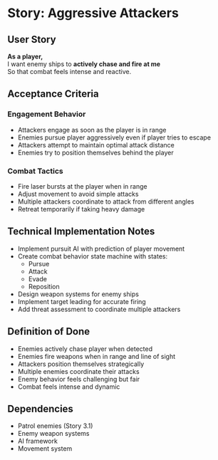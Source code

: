 # Story: Aggressive Attackers

## User Story
**As a player,**  
I want enemy ships to **actively chase and fire at me**  
So that combat feels intense and reactive.  

## Acceptance Criteria

### Engagement Behavior
- Attackers engage as soon as the player is in range
- Enemies pursue player aggressively even if player tries to escape
- Attackers attempt to maintain optimal attack distance
- Enemies try to position themselves behind the player

### Combat Tactics
- Fire laser bursts at the player when in range
- Adjust movement to avoid simple attacks
- Multiple attackers coordinate to attack from different angles
- Retreat temporarily if taking heavy damage

## Technical Implementation Notes
- Implement pursuit AI with prediction of player movement
- Create combat behavior state machine with states:
  - Pursue
  - Attack
  - Evade
  - Reposition
- Design weapon systems for enemy ships
- Implement target leading for accurate firing
- Add threat assessment to coordinate multiple attackers

## Definition of Done
- Enemies actively chase player when detected
- Enemies fire weapons when in range and line of sight
- Attackers position themselves strategically
- Multiple enemies coordinate their attacks
- Enemy behavior feels challenging but fair
- Combat feels intense and dynamic

## Dependencies
- Patrol enemies (Story 3.1)
- Enemy weapon systems
- AI framework
- Movement system 
